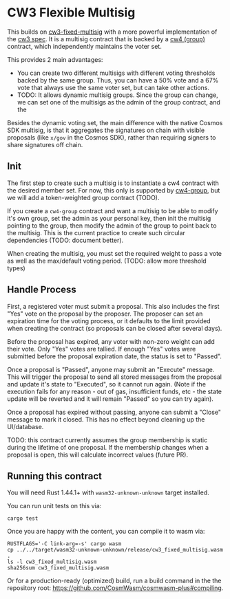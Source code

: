 # CW3 Flexible Multisig

This builds on [cw3-fixed-multisig](../cw3-fixed-multisig) with a more 
powerful implementation of the [cw3 spec](../../packages/cw3/README.md).
It is a multisig contract that is backed by a 
[cw4 (group)](../../packages/cw4/README.md) contract, which independently
maintains the voter set.

This provides 2 main advantages:

* You can create two different multisigs with different voting thresholds
  backed by the same group. Thus, you can have a 50% vote and a 67% vote
  that always use the same voter set, but can take other actions.
* TODO: It allows dynamic multisig groups. Since the group can change,
  we can set one of the multisigs as the admin of the group contract,
  and the


Besides the dynamic voting set, the main difference with the native 
Cosmos SDK multisig, is that it aggregates the signatures on chain with
visible proposals (like `x/gov` in the Cosmos SDK), rather than requiring
signers to share signatures off chain.

## Init

The first step to create such a multisig is to instantiate a cw4 contract
with the desired member set. For now, this only is supported by
[cw4-group](../cw4-group), but we will add a token-weighted group contract
(TODO). 

If you create a `cw4-group` contract and want a multisig to be able
to modify it's own group, set the admin as your personal key, then init the
multisig pointing to the group, then modify the admin of the group to point
back to the multisig. This is the current practice to create such circular
dependencies (TODO: document better).

When creating the multisig, you must set the required weight to pass a vote
as well as the max/default voting period. (TODO: allow more threshold types) 

## Handle Process

First, a registered voter must submit a proposal. This also includes the
first "Yes" vote on the proposal by the proposer. The proposer can set
an expiration time for the voting process, or it defaults to the limit
provided when creating the contract (so proposals can be closed after several
days).

Before the proposal has expired, any voter with non-zero weight can add their
vote. Only "Yes" votes are tallied. If enough "Yes" votes were submitted before
the proposal expiration date, the status is set to "Passed".

Once a proposal is "Passed", anyone may submit an "Execute" message. This will
trigger the proposal to send all stored messages from the proposal and update
it's state to "Executed", so it cannot run again. (Note if the execution fails
for any reason - out of gas, insufficient funds, etc - the state update will
be reverted and it will remain "Passed" so you can try again).

Once a proposal has expired without passing, anyone can submit a "Close"
message to mark it closed. This has no effect beyond cleaning up the UI/database.

TODO: this contract currently assumes the group membership is static during
the lifetime of one proposal. If the membership changes when a proposal is
open, this will calculate incorrect values (future PR).

## Running this contract

You will need Rust 1.44.1+ with `wasm32-unknown-unknown` target installed.

You can run unit tests on this via: 

`cargo test`

Once you are happy with the content, you can compile it to wasm via:

```
RUSTFLAGS='-C link-arg=-s' cargo wasm
cp ../../target/wasm32-unknown-unknown/release/cw3_fixed_multisig.wasm .
ls -l cw3_fixed_multisig.wasm
sha256sum cw3_fixed_multisig.wasm
```

Or for a production-ready (optimized) build, run a build command in the
the repository root: https://github.com/CosmWasm/cosmwasm-plus#compiling.
